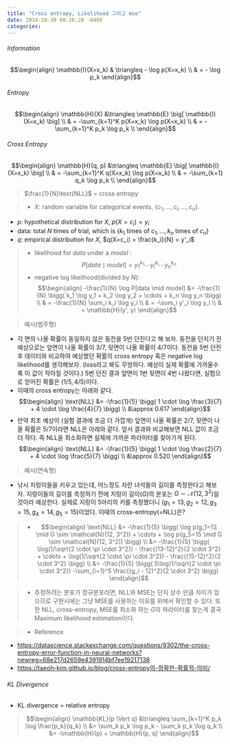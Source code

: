 ```yaml
---
title: "Cross entropy, Likelihood 그리고 mse"
date: 2018-10-30 08:26:28 -0400
categories: 
---
```


###### Information

$$\begin{align}
\mathbb{I}(X=x_k) & \triangleq - \log p(X=x_k) \\
& = - \log p_k
\end{align}$$

###### Entropy

$$\begin{align}
\mathbb{H}(X) &\triangleq \mathbb{E} \big[ \mathbb{I}(X=x_k) \big] \\
& = -\sum_{k=1}^K p(X=x_k) \log p(X=x_k) \\
& = -\sum_{k=1}^K p_k \log p_k \\
\end{align}$$

###### Cross Entropy

$$\begin{align}
\mathbb{H}(q, p) &\triangleq \mathbb{E} \big[ \mathbb{I}(X=x_k) \big] \\
& = -\sum_{k=1}^K q(X=x_k) \log p(X=x_k) \\
& = -\sum_{k=1} q_k \log p_k \\
\end{align}$$

> $\frac{1}{N}\text{NLL}$ = cross entropy

>  - $X$: random variable for categorical events, $\{ c_1, \dots, c_i, \dots, c_n \}$.
 - $p$: hypothetical distribution for $X$, $p(X=c_i) = y_i$
 - $\text{data}$: total $N$ times of trial, which is $\{ k_1 \text{ times of } c_1,  \dots, k_n \text{ times of } c_n\}$
 - $q$: empirical distribution for $X$, $q(X=c_i) = \frac{k_i}{N} = y'_i$

> - likelihood for $data$ under a $model$ : 
$$P[data \mid model] = y_1^{k_1} \cdots y_i^{k_i} \cdots y_n^{k_n}$$     
> - negative log likelihood(divided by $N$): 
$$\begin{align}
-\frac{1}{N} \log P[data \mid model] &= -\frac{1}{N} \bigg( k_1 \log y_1 + k_2 \log y_2 + \cdots + k_n \log y_n \bigg) \\
& = -\frac{1}{N} \sum_i k_i \log y_i \\
& = -\sum_i y'_i \log y_i \\
& = \mathbb{H}(y', y)
\end{align}$$

> 예시(범주형)
- 각 면의 나올 확률이 동일하지 않은 동전을 5번 던진다고 해 보자. 동전을 던지기 전 예상으로는 앞면이 나올 확률이 $3/7$, 뒷면이 나올 확률이 $4/7$이다. 동전을 5번 던진 후 데이터와 비교하여 예상했던 확률의 cross entropy 혹은 negative log likelihood를 생각해보자. (loss라고 봐도 무방하다. 예상이 실제 확률에 가까울수록 이 값이 작아질 것이다.) 5번 던진 결과 앞면이 1번 뒷면이 4번 나왔다면, 실험으로 얻어진 확률은 $(1/5, 4/5)$이다.
- 이때의 cross entropy는 아래와 같다.
$$\begin{align}
\text{NLL} &= -\frac{1}{5} \bigg( 1 \cdot \log \frac{3}{7} + 4 \cdot \log \frac{4}{7} \bigg) \\
&\approx 0.617
\end{align}$$
- 만약 최초 예상이 (실험 결과에 조금 더 가깝게) 앞면이 나올 확률은 $2/7$, 뒷면이 나올 확률은 $5/7$이라면 $\text{NLL}$은 아래와 같다. 앞서 결과와 비교해보면 $\text{NLL}$ 값이 조금 더 작다. 즉 $\text{NLL}$을 최소화하면 실제에 가까운 파라미터를 찾아가게 된다.
$$\begin{align}
\text{NLL} &= -\frac{1}{5} \bigg( 1 \cdot \log \frac{2}{7} + 4 \cdot \log \frac{5}{7} \bigg) \\
&\approx 0.520
\end{align}$$

> 예시(연속형)
- 낚시 지렁이들을 키우고 있는데, 어느정도 자란 녀석들의 길이를 측정한다고 해보자. 지렁이들의 길이를 측정하기 전에 지렁이 길이($G$)의 분포는 $G \sim \mathcal{N}(12, 3^2)$일것이라 예상한다. 실제로 지렁이 5마리의 키를 측정했더니 $(g_1=13, g_2=12, g_3=15, g_4=14, g_5=15)$이었다. 이때의 cross-entropy(=NLL)은?

>-  $$\begin{align} 
\text{NLL} &= -\frac{1}{5} \bigg( \log p(g_1=13 \mid G \sim \mathcal{N}(12, 3^2)) + \cdots + \log p(g_5=15 \mid G \sim \mathcal{N}(12, 3^2)) \bigg) \\
&= -\frac{1}{5} \bigg( \log(1/\sqrt{2 \cdot \pi \cdot 3^2}) - \frac{(13-12)^2}{2 \cdot 3^2} + \cdots + \log(1/\sqrt{2 \cdot \pi \cdot 3^2}) - \frac{(15-12)^2}{2 \cdot 3^2} \bigg) \\
&= -\frac{1}{5} \bigg(  5\log(1/\sqrt{2 \cdot \pi \cdot 3^2}) -\sum_{i=1}^5 \frac{(g_i - 12)^2}{2 \cdot 3^2}  \bigg)
\end{align}$$

> - 추정하려는 분포가 정규분포라면, NLL와 MSE는 단지 상수 만큼 차이가 있으므로 구현시에는 그냥 MSE를 사용하는 이유를 위에서 확인할 수 있다. 또한 NLL, cross-entropy, MSE를 최소화 하는 $G$의 파라미터를 찾는게 결국 Maximum likelihood estimation이다.

> - Reference
 - https://datascience.stackexchange.com/questions/9302/the-cross-entropy-error-function-in-neural-networks?newreg=68e217d2659e4391914bf7ee19217138
 - https://taeoh-kim.github.io/blog/cross-entropy의-정확한-확률적-의미/

###### KL Divergence

- KL divergence = relative entropy

> $$\begin{align}
\mathbb{KL}(p \Vert q) &\triangleq \sum_{k=1}^K p_k \log \frac{p_k}{q_k} \\
&= \sum_k p_k \log p_k - \sum_k p_k \log q_k \\
&= -\mathbb{H}(p) + \mathbb{H}(p, q)
\end{align}$$
